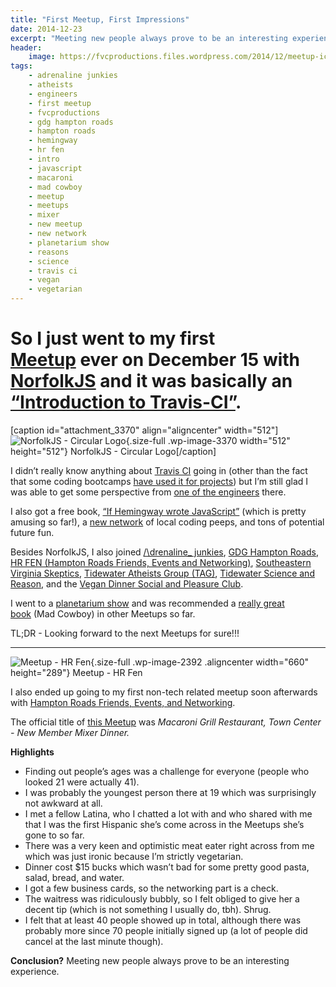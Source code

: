 ```yaml
---
title: "First Meetup, First Impressions"
date: 2014-12-23
excerpt: "Meeting new people always prove to be an interesting experience."
header:
    image: https://fvcproductions.files.wordpress.com/2014/12/meetup-icon.png?w=1024&h=435&crop=1
tags:
    - adrenaline junkies
    - atheists
    - engineers
    - first meetup
    - fvcproductions
    - gdg hampton roads
    - hampton roads
    - hemingway
    - hr fen
    - intro
    - javascript
    - macaroni
    - mad cowboy
    - meetup
    - meetups
    - mixer
    - new meetup
    - new network
    - planetarium show
    - reasons
    - science
    - travis ci
    - vegan
    - vegetarian
---
```


So I just went to my first [Meetup](https://meetup.com) ever on December 15 with [NorfolkJS](https://www.meetup.com/NorfolkJS/) and it was basically an [“Introduction to Travis-CI”](https://www.meetup.com/NorfolkJS/events/213364882/).
=======================================================================================================================================================================================================================================

\[caption id="attachment\_3370" align="aligncenter"
width="512"\]![NorfolkJS - Circular
Logo](https://fvcproductions.files.wordpress.com/2015/11/norfolkjs1.png){.size-full
.wp-image-3370 width="512" height="512"} NorfolkJS - Circular
Logo\[/caption\]

I didn’t really know anything about [Travis CI](https://travis-ci.org)
going in (other than the fact that some coding bootcamps [have used it
for projects](https://github.com/hr-14-15/resources)) but I’m still glad
I was able to get some perspective from [one of the
engineers](https://github.com/BanzaiMan) there.

I also got a free book, [“If Hemingway wrote
JavaScript”](https://www.nostarch.com/hemingwayjs) (which is pretty
amusing so far!), a [new network](https://757dev.org) of local coding
peeps, and tons of potential future fun.

Besides NorfolkJS, I also joined [/\\drenaline\_
junkies](https://www.meetup.com/Adrenaline_Junky/), [GDG Hampton
Roads](https://www.meetup.com/GDG-Hampton-Roads/), [HR FEN (Hampton Roads
Friends, Events and Networking)](https://www.meetup.com/HR-FEN/),
[Southeastern Virginia Skeptics](https://www.meetup.com/sevaskeptics/),
[Tidewater Atheists Group
(TAG)](https://www.meetup.com/Tidewater-Atheists-Group/ "TAG"),
[Tidewater Science and
Reason](https://www.meetup.com/Tidewater-Science-and-Reason/), and the
[Vegan Dinner Social and Pleasure
Club](https://www.meetup.com/Vegan-Dinner-Social-and-Pleasure-Club/).

I went to a [planetarium
show](https://sci.odu.edu/physics/planetarium/home.html) and was
recommended a [really great
book](https://www.amazon.com/MAD-COWBOY-Plain-Cattle-Rancher/dp/0684854465) (Mad
Cowboy) in other Meetups so far.

TL;DR - Looking forward to the next Meetups for sure!!!

------------------------------------------------------------------------

![Meetup - HR
Fen](https://fvcproductions.files.wordpress.com/2015/06/1433270063_featured.png){.size-full
.wp-image-2392 .aligncenter width="660" height="289"} Meetup - HR Fen

I also ended up going to my first non-tech related meetup soon
afterwards with [Hampton Roads Friends, Events, and
Networking](https://www.meetup.com/HR-FEN "Meetup - HR FEN").

The official title of [this
Meetup](https://www.meetup.com/HR-FEN/events/219360131/) was *Macaroni
Grill Restaurant, Town Center - New Member Mixer Dinner.*

**Highlights**

-   Finding out people’s ages was a challenge for everyone (people who
    looked 21 were actually 41).
-   I was probably the youngest person there at 19 which was
    surprisingly not awkward at all.
-   I met a fellow Latina, who I chatted a lot with and who shared with
    me that I was the first Hispanic she’s come across in the Meetups
    she’s gone to so far.
-   There was a very keen and optimistic meat eater right across from me
    which was just ironic because I’m strictly vegetarian.
-   Dinner cost \$15 bucks which wasn’t bad for some pretty good pasta,
    salad, bread, and water.
-   I got a few business cards, so the networking part is a check.
-   The waitress was ridiculously bubbly, so I felt obliged to give her
    a decent tip (which is not something I usually do, tbh). Shrug.
-   I felt that at least 40 people showed up in total, although there
    was probably more since 70 people initially signed up (a lot of
    people did cancel at the last minute though).

**Conclusion?** Meeting new people always prove to be an interesting
experience.
